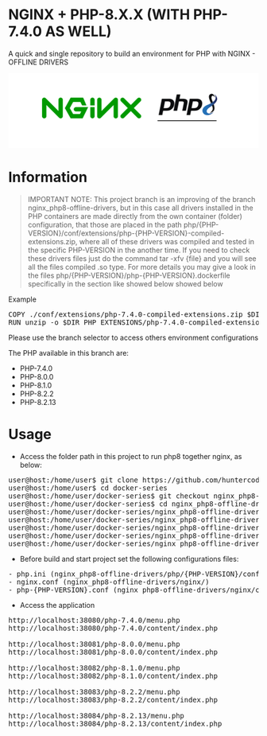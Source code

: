 # NGINX + PHP-8.X.X (WITH PHP-7.4.0 AS WELL)
A quick and single repository to build an environment for PHP with NGINX - OFFLINE DRIVERS

![banner.png](nginx_php8-offline-drivers/files/medias/banner.png)


# Information

> IMPORTANT NOTE: This project branch is an improving of the branch nginx_php8-offline-drivers, but in this case
> all drivers installed in the PHP containers are made directly from the own container (folder) configuration, that
> those are placed in the path php/{PHP-VERSION}/conf/extensions/php-{PHP-VERSION}-compiled-extensions.zip, where all
> of these drivers was compiled and tested in the specific PHP-VERSION in the another time. If you need to check these
> drivers files just do the command tar -xfv {file} and you will see all the files compiled .so type. For more details
> you may give a look in the files php/{PHP-VERSION}/php-{PHP-VERSION}.dockerfile specifically in the section like
> showed below
> showed below

Example

<pre>
COPY ./conf/extensions/php-7.4.0-compiled-extensions.zip $DIR_PHP_EXTENSIONS/
RUN unzip -o $DIR_PHP_EXTENSIONS/php-7.4.0-compiled-extensions.zip -d $DIR_PHP_EXTENSIONS
</pre>

Please use the branch selector to access others environment configurations

The PHP available in this branch are:

- PHP-7.4.0
- PHP-8.0.0
- PHP-8.1.0
- PHP-8.2.2
- PHP-8.2.13

# Usage

- Access the folder path in this project to run php8 together nginx, as below:  

<pre>
user@host:/home/user$ git clone https://github.com/huntercodexs/docker-series.git .
user@host:/home/user$ cd docker-series
user@host:/home/user/docker-series$ git checkout nginx_php8-offline-drivers
user@host:/home/user/docker-series$ cd nginx_php8-offline-drivers
user@host:/home/user/docker-series/nginx_php8-offline-drivers$ docker network create nginx_php8-offline-drivers_network
user@host:/home/user/docker-series/nginx_php8-offline-drivers$ docker-compose up --build (in first time)
user@host:/home/user/docker-series/nginx_php8-offline-drivers$ [Ctrl+C]
user@host:/home/user/docker-series/nginx_php8-offline-drivers$ docker-compose start (in the next times)
user@host:/home/user/docker-series/nginx_php8-offline-drivers$ docker-compose ps (check the containers status)
</pre>

- Before build and start project set the following configurations files:

<pre>
- php.ini (nginx_php8-offline-drivers/php/{PHP-VERSION}/conf/)
- nginx.conf (nginx_php8-offline-drivers/nginx/)
- php-{PHP-VERSION}.conf (nginx_php8-offline-drivers/nginx/conf.d/)
</pre>

- Access the application

<pre>
http://localhost:38080/php-7.4.0/menu.php
http://localhost:38080/php-7.4.0/content/index.php

http://localhost:38081/php-8.0.0/menu.php
http://localhost:38081/php-8.0.0/content/index.php

http://localhost:38082/php-8.1.0/menu.php
http://localhost:38082/php-8.1.0/content/index.php

http://localhost:38083/php-8.2.2/menu.php
http://localhost:38083/php-8.2.2/content/index.php

http://localhost:38084/php-8.2.13/menu.php
http://localhost:38084/php-8.2.13/content/index.php
</pre>

